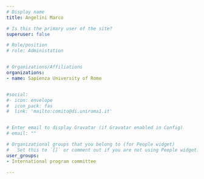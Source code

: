 ```yaml
---
# Display name
title: Angelini Marco

# Is this the primary user of the site?
superuser: false

# Role/position
# role: Administation


# Organizations/Affiliations
organizations:
- name: Sapienza University of Rome


#social:
#- icon: envelope
#  icon_pack: fas
#  link: 'mailto:comito@di.uniroma1.it'


# Enter email to display Gravatar (if Gravatar enabled in Config)
# email: ""

# Organizational groups that you belong to (for People widget)
#   Set this to `[]` or comment out if you are not using People widget.
user_groups:
- International program committee

---
```

